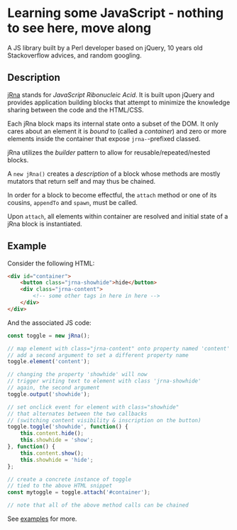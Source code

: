 # Learning some JavaScript - nothing to see here, move along

A JS library built by a Perl developer based on jQuery, 
10 years old Stackoverflow advices, and random googling.

## Description

[jRna](lib/jRna.js) stands for *JavaScript Ribonucleic Acid*.
It is built upon jQuery and provides application building blocks
that attempt to minimize the knowledge sharing between
the code and the HTML/CSS.

Each jRna block maps its internal state onto a subset of the DOM.
It only cares about an element it is *bound* to (called a *container*)
and zero or more elements inside the container
that expose `jrna-`-prefixed classed.

jRna utilizes the *builder* pattern
to allow for reusable/repeated/nested blocks.

A `new jRna()` creates a *description* of a block whose methods
are mostly mutators that return self and may thus be chained.

In order for a block to become effectful, the `attach` method
or one of its cousins, `appendTo` and `spawn`, must be called.

Upon `attach`, all elements within container are resolved
and initial state of a jRna block is instantiated.

## Example

Consider the following HTML:

```html
<div id="container">
    <button class="jrna-showhide">hide</button>
    <div class="jrna-content">
        <!-- some other tags in here in here -->
    </div>
</div>
```

And the associated JS code:

```javascript
const toggle = new jRna();

// map element with class="jrna-content" onto property named 'content'
// add a second argument to set a different property name
toggle.element('content');

// changing the property 'showhide' will now
// trigger writing text to element with class 'jrna-showhide'
// again, the second argument 
toggle.output('showhide');

// set onclick event for element with class="showhide"
// that alternates between the two callbacks
// (switching content visibility & inscription on the button)
toggle.toggle('showhide', function() {
    this.content.hide();
    this.showhide = 'show';
}, function() {
    this.content.show();
    this.showhide = 'hide';
};

// create a concrete instance of toggle
// tied to the above HTML snippet
const mytoggle = toggle.attach('#container');

// note that all of the above method calls can be chained
```

See [examples](example/) for more.


